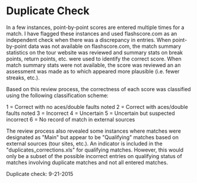 # Duplicate Check

In a few instances, point-by-point scores are entered multiple times for a match. I have flagged these instances and used flashscore.com as an independent check when there was a discrepancy in entries. When point-by-point data was not available on flashscore.com, the match summary statistics on the tour website was reviewed and summary stats on break points, return points, etc. were used to identify the correct score. When match summary stats were not available, the score was reviewed an an assessment was made as to which appeared more plausible (i.e. fewer streaks, etc.). 

Based on this review process, the correctness of each score was classified using the following classification scheme:

1 = Correct with no aces/double faults noted
2 = Correct with aces/double faults noted
3 = Incorrect
4 = Uncertain
5 = Uncertain but suspected incorrect
6 = No record of match in external sources 


The review process also revealed some instances where matches were designated as "Main" but appear to be "Qualifying" matches based on external sources (tour sites, etc.). An indicator is included in the "duplicates_corrections.xls" for qualifying matches. However, this would only be a subset of the possible incorrect entries on qualifying status of matches involving duplicate matches and not all entered matches.

Duplicate check: 9-21-2015